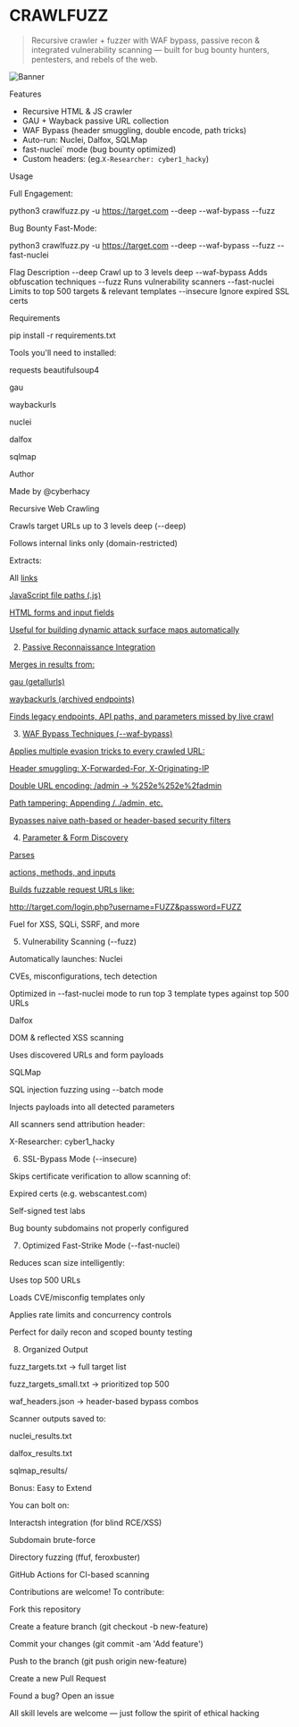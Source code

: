 # CRAWLFUZZ 

> Recursive crawler + fuzzer with WAF bypass, passive recon & integrated vulnerability scanning — built for bug bounty hunters, pentesters, and rebels of the web.

![Banner](https://raw.githubusercontent.com/cyberhacy/crawlfuzz/main/banner.png)



   Features

-  Recursive HTML & JS crawler
-  GAU + Wayback passive URL collection
-  WAF Bypass (header smuggling, double encode, path tricks)
-  Auto-run: Nuclei, Dalfox, SQLMap
-  fast-nuclei` mode (bug bounty optimized)
-  Custom headers: (eg.`X-Researcher: cyber1_hacky`)


 Usage

 Full Engagement:

python3 crawlfuzz.py -u https://target.com --deep --waf-bypass --fuzz

Bug Bounty Fast-Mode:

python3 crawlfuzz.py -u https://target.com --deep --waf-bypass --fuzz --fast-nuclei


  Flag	                Description
--deep	                Crawl up to 3 levels deep
--waf-bypass	          Adds obfuscation techniques
--fuzz	                Runs vulnerability scanners
--fast-nuclei	          Limits to top 500 targets & relevant templates
--insecure	            Ignore expired SSL certs


 Requirements

pip install -r requirements.txt

Tools you'll need to installed:

requests
beautifulsoup4

gau
    
waybackurls

nuclei
    
dalfox
    
sqlmap

 Author

Made by @cyberhacy

Recursive Web Crawling

 Crawls target URLs up to 3 levels deep (--deep)

 Follows internal links only (domain-restricted)

  Extracts:

  All <a href> links

  JavaScript file paths (.js)

  HTML forms and input fields

  Useful for building dynamic attack surface maps automatically

2. Passive Reconnaissance Integration

Merges in results from:

gau (getallurls)

waybackurls (archived endpoints)

Finds legacy endpoints, API paths, and parameters missed by live crawl

3. WAF Bypass Techniques (--waf-bypass)

Applies multiple evasion tricks to every crawled URL:

Header smuggling: X-Forwarded-For, X-Originating-IP

Double URL encoding: /admin → %252e%252e%2fadmin

Path tampering: Appending /../admin, etc.

Bypasses naive path-based or header-based security filters

4. Parameter & Form Discovery

Parses <form> actions, methods, and inputs

Builds fuzzable request URLs like:

http://target.com/login.php?username=FUZZ&password=FUZZ

Fuel for XSS, SQLi, SSRF, and more

5. Vulnerability Scanning (--fuzz)

Automatically launches:
Nuclei

CVEs, misconfigurations, tech detection
    
Optimized in --fast-nuclei mode to run top 3 template types against top 500 URLs

Dalfox

DOM & reflected XSS scanning

Uses discovered URLs and form payloads

SQLMap

SQL injection fuzzing using --batch mode

Injects payloads into all detected parameters

All scanners send attribution header:

X-Researcher: cyber1_hacky

6. SSL-Bypass Mode (--insecure)

Skips certificate verification to allow scanning of:

Expired certs (e.g. webscantest.com)

Self-signed test labs

 Bug bounty subdomains not properly configured
    
7. Optimized Fast-Strike Mode (--fast-nuclei)

Reduces scan size intelligently:

Uses top 500 URLs

Loads CVE/misconfig templates only

Applies rate limits and concurrency controls

 Perfect for daily recon and scoped bounty testing
    
 8. Organized Output

fuzz_targets.txt → full target list

fuzz_targets_small.txt → prioritized top 500

waf_headers.json → header-based bypass combos
    
Scanner outputs saved to:

nuclei_results.txt

dalfox_results.txt

sqlmap_results/
        
Bonus: Easy to Extend

You can bolt on:

Interactsh integration (for blind RCE/XSS)

Subdomain brute-force

Directory fuzzing (ffuf, feroxbuster)

GitHub Actions for CI-based scanning







Contributions are welcome! To contribute:

Fork this repository

Create a feature branch (git checkout -b new-feature)

Commit your changes (git commit -am 'Add feature')

Push to the branch (git push origin new-feature)

Create a new Pull Request

Found a bug? Open an issue

All skill levels are welcome — just follow the spirit of ethical hacking

